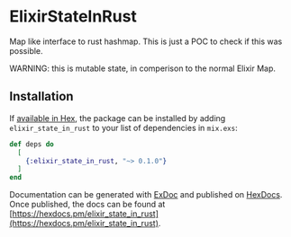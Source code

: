 # ElixirStateInRust

Map like interface to rust hashmap. This is just a POC to check if this was possible.

WARNING: this is mutable state, in comperison to the normal Elixir Map.


## Installation

If [available in Hex](https://hex.pm/docs/publish), the package can be installed
by adding `elixir_state_in_rust` to your list of dependencies in `mix.exs`:

```elixir
def deps do
  [
    {:elixir_state_in_rust, "~> 0.1.0"}
  ]
end
```

Documentation can be generated with [ExDoc](https://github.com/elixir-lang/ex_doc)
and published on [HexDocs](https://hexdocs.pm). Once published, the docs can
be found at [https://hexdocs.pm/elixir_state_in_rust](https://hexdocs.pm/elixir_state_in_rust).

